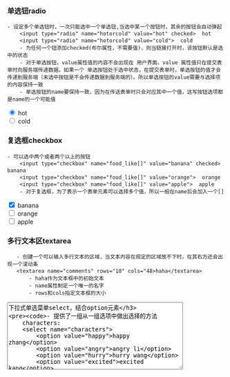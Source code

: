 
### 单选钮radio
    - 设定多个单选钮时，一次只能选中一个单选钮,当选中某一个按钮时，其余的按钮会自动弹起
        <input type="radio" name="hotorcold" value="hot" checked>  hot   
        <input type="radio" name="hotorcold" value="cold">  cold
        - 为任何一个钮添加checked(布尔属性，不需要值)，则当链接打开时，该按钮默认是选中的状态
        - 对于单选按钮，value属性值的内容不会出现在 用户界面。value 属性值只在提交表单时向服务端传递数据。如果一个 单选按钮处于选中状态，在提交表单时，单选按钮的值才会传递到服务端（未选中按钮是不会传递数据到服务端的）。所以单选按钮的value需要与选择项的内容保持一致
        - 单选按钮的name要保持一致，因为在传送表单时只会对应其中一个值，这写按钮选项都是name的一个可能值
<input type="radio" name="hotornot" value="hot" checked>  hot  
<input type="radio" name="hotornot" value="cold">  cold

### 复选框checkbox
    - 可以选中两个或者两个以上的按钮
        <input type="checkbox" name="food_like[]" value="banana" checked>  banana
        <input type="checkbox" name="food_like[]" value="orange">  orange
        <input type="checkbox" name="food_like[]" value="apple">  apple 
        - 对于复选框，为了表示一个表单元素可以选择多个值，所以一般在name后会加入一个[]
<input type="checkbox" name="food_like[]" value="banana" checked>  banana<br>
<input type="checkbox" name="food_like[]" value="orange">  orange  <br>
<input type="checkbox" name="food_like[]" value="apple">  apple

### 多行文本区textarea
       - 创建一个可以输入多行文本的区域，当文本内容在规定的区域放不下时，在其右方还会出现一个滚动条
       <textarea name="comments" rows="10" cols="48>haha</textarea>
           - haha作为文本框中的初始文本
           - name属性制定一个唯一的名字
           - rows和cols指定文本框的大小
<textarea name="comments" rows="10" cols="48>haha</textarea>
                                          

### 下拉式单选菜单select，结合option元素
    - 提供了一组从一组选项中做出选择的方法
        characters:
        <select name="characters">
            <option value="happy">happy zhang</option>
            <option value="angry">angry li</option>
            <option value="hurry">hurry wang</option>
            <option value="excited">excited kang</option>
            <option value="wonderful">wonderful wu</option>
        </select>
characters:
<select name="characters">
     <option value="happy">happy zhang</option>
     <option value="angry">angry li</option>
     <option value="hurry">hurry wang</option>
     <option value="excited">excited kang</option>
     <option value="wonderful">wonderful wu</option>
</select>

### 多选菜单：在单选菜单的基础上添加multiple属性
    characters:
    <select name="characters" multiple>
         <option value="happy">happy zhang</option>
         <option value="angry">angry li</option>
         <option value="hurry">hurry wang</option>
         <option value="excited">excited kang</option>
         <option value="wonderful">wonderful wu</option>
    </select>
    - 显示时所有的选项会以展开的形式显示，按住ctrl键可以选择多个选项
characters:
<select name="characters" multiple>
     <option value="happy">happy zhang</option>
     <option value="angry">angry li</option>
     <option value="hurry">hurry wang</option>
     <option value="excited">excited kang</option>
     <option value="wonderful">wonderful wu</option>
</select>

# 数字输入
    number: <input type="number" min="0" max="9" step="2">
        - 使用min和max控制输入数字的范围，右边出现的两个箭头分别用来增加和减小数字
        - step默认是1
number: <input type="number" min="0" max="20" step="2"><br>
    - 当输入的数超出范围时：
![34.png](image/34.png)

### 滑动条range
    range:<input type="range" min="0" max="20" step="5>
range: <input type="range" min="0" max="20" step="5">

### 颜色输入
    color: <input type="color">
        - 单击这个控件时会弹出一个颜色选择框
color: <input type="color">

### 日期输入
    Date: <input type="date">
    - 单击这个控件时会弹出一个日期选择框
Date: <input type="date">

### email输入
    Email: <input type="email">
    - 单击这个控件时会弹出一个方便输入email的定制键盘
Email: <input type="email">

# tel输入
    Tel: <input type="tel">
    - 单击这个控件时会弹出一个方便输入电话号码的定制键盘
tel: <input type="tel">

# url输入
    URL: <input type="url">
    - 单击这个控件时会弹出一个方便输入url的定制键盘
url: <input type="url">

## password输入
    password: <input type="password">
    - 单击这个控件时会弹出一个方便输入url的定制键盘
password: <input type="password">


### 文件输入
     <input type="file" name="doc">
    - 单击这个控件时会弹出一个方便输入url的定制键盘
<input type="file" name="doc">
